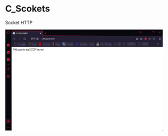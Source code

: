 # C_Scokets
Socket HTTP

<img src='https://raw.githubusercontent.com/hevertydourado/C_Scokets/main/http_server/HTTP_SERVER.png'
     alt="HTTP SERVER"
     style="float: left; margin-right: 10px;"/>
